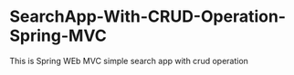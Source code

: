# SearchApp-With-CRUD-Operation-Spring-MVC
This is Spring WEb MVC simple search app with crud operation
